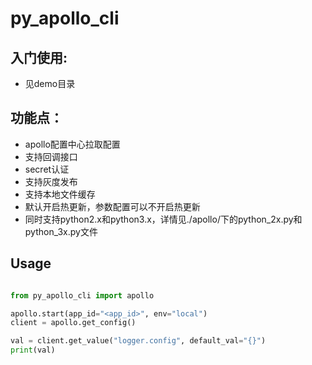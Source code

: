 # py_apollo_cli


## 入门使用:

* 见demo目录

## 功能点：
* apollo配置中心拉取配置
* 支持回调接口
* secret认证
* 支持灰度发布
* 支持本地文件缓存
* 默认开启热更新，参数配置可以不开启热更新
* 同时支持python2.x和python3.x，详情见./apollo/下的python_2x.py和python_3x.py文件



## Usage
```python

from py_apollo_cli import apollo

apollo.start(app_id="<app_id>", env="local")
client = apollo.get_config()

val = client.get_value("logger.config", default_val="{}")
print(val)

```
